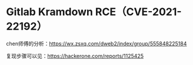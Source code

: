# Gitlab Kramdown RCE（CVE-2021-22192）

chen师傅的分析：https://wx.zsxq.com/dweb2/index/group/555848225184

复现步骤可以见：https://hackerone.com/reports/1125425


